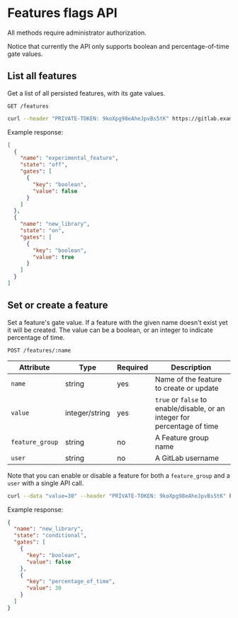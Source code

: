 # Features flags API

All methods require administrator authorization.

Notice that currently the API only supports boolean and percentage-of-time gate
values.

## List all features

Get a list of all persisted features, with its gate values.

```
GET /features
```

```bash
curl --header "PRIVATE-TOKEN: 9koXpg98eAheJpvBs5tK" https://gitlab.example.com/api/v4/features
```

Example response:

```json
[
  {
    "name": "experimental_feature",
    "state": "off",
    "gates": [
      {
        "key": "boolean",
        "value": false
      }
    ]
  },
  {
    "name": "new_library",
    "state": "on",
    "gates": [
      {
        "key": "boolean",
        "value": true
      }
    ]
  }
]
```

## Set or create a feature

Set a feature's gate value. If a feature with the given name doesn't exist yet
it will be created. The value can be a boolean, or an integer to indicate
percentage of time.

```
POST /features/:name
```

| Attribute | Type | Required | Description |
| --------- | ---- | -------- | ----------- |
| `name` | string | yes | Name of the feature to create or update |
| `value` | integer/string | yes | `true` or `false` to enable/disable, or an integer for percentage of time |
| `feature_group` | string | no | A Feature group name |
| `user` | string | no | A GitLab username |

Note that you can enable or disable a feature for both a `feature_group` and a
`user` with a single API call.

```bash
curl --data "value=30" --header "PRIVATE-TOKEN: 9koXpg98eAheJpvBs5tK" https://gitlab.example.com/api/v4/features/new_library
```

Example response:

```json
{
  "name": "new_library",
  "state": "conditional",
  "gates": [
    {
      "key": "boolean",
      "value": false
    },
    {
      "key": "percentage_of_time",
      "value": 30
    }
  ]
}
```
